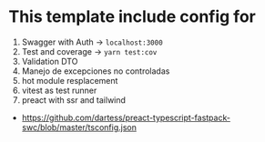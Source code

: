 # This template include config for

1. Swagger with Auth -> `localhost:3000`
2. Test and coverage -> `yarn test:cov`
3. Validation DTO
4. Manejo de excepciones no controladas
5. hot module resplacement
6. vitest as test runner
7. preact with ssr and tailwind

- <https://github.com/dartess/preact-typescript-fastpack-swc/blob/master/tsconfig.json>
